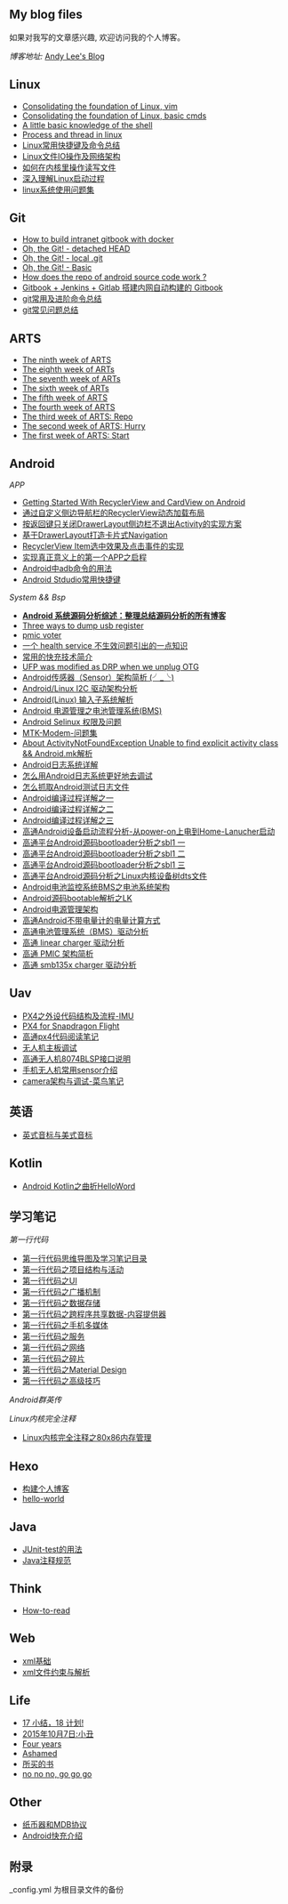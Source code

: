 ## My blog files
如果对我写的文章感兴趣, 欢迎访问我的个人博客。

*博客地址:* [Andy Lee's Blog](http://huaqianlee.github.io)

Linux
-----------
- [Consolidating the foundation of Linux, vim](_posts/Linux/Consolidating-the-foundation-of-Linux-vim/)
- [Consolidating the foundation of Linux, basic cmds](_posts/Linux/Consolidating-the-foundation-of-Linux-basic-cmds/)
- [A little basic knowledge of the shell](_posts/Linux/A-little-basic-knowledge-of-the-shell/)
- [Process and thread in linux](_posts/Linux/Process-and-thread-in-linux.md)
- [Linux常用快捷键及命令总结](_posts/Linux/Linux%E5%B8%B8%E7%94%A8%E5%BF%AB%E6%8D%B7%E9%94%AE%E5%8F%8A%E5%91%BD%E4%BB%A4%E6%80%BB%E7%BB%93.md)
- [Linux文件IO操作及网络架构](_posts/Linux/Linux%E6%96%87%E4%BB%B6IO%E6%93%8D%E4%BD%9C%E5%8F%8A%E7%BD%91%E7%BB%9C%E6%9E%B6%E6%9E%84.md)
- [如何在内核里操作读写文件](_posts/Linux/%E5%A6%82%E4%BD%95%E5%9C%A8%E5%86%85%E6%A0%B8%E9%87%8C%E6%93%8D%E4%BD%9C%E8%AF%BB%E5%86%99%E6%96%87%E4%BB%B6-create-open-read-write.md)
- [深入理解Linux启动过程](_posts/Linux/%E6%B7%B1%E5%85%A5%E7%90%86%E8%A7%A3Linux%E5%90%AF%E5%8A%A8%E8%BF%87%E7%A8%8B.md)
- [linux系统使用问题集](_posts/Linux/linux-problem-set.md)

Git
-----------
- [How to build intranet gitbook with docker](_posts/Git/How-to-build-intranet-gitbook-with-docker/)
- [Oh, the Git! - detached HEAD](_posts/Git/Some-knowledge-about-git-detached-HEAD/)
- [Oh, the Git! - local .git](_posts/Git/Some-knowledge-about-git-local-git/)
- [Oh, the Git! - Basic](_posts/Git/Some-knowledge-about-git/)
- [How does the repo of android source code work ?](_posts/Git/How-does-android-repo-work.md)
- [Gitbook + Jenkins + Gitlab 搭建内网自动构建的 Gitbook](_posts/Git/gitlab-jenkins-gitbook-to-create-LAN-gitbook.md)
- [git常用及进阶命令总结](_posts/Git/git%E5%B8%B8%E7%94%A8%E5%8F%8A%E8%BF%9B%E9%98%B6%E5%91%BD%E4%BB%A4%E6%80%BB%E7%BB%93.md)
- [git常见问题总结](_posts/Git/git-experence.md)

ARTS
-----------
- [The ninth week of ARTS](_posts/ARTS/ninth-week-of-ARTs.md)
- [The eighth week of ARTs](_posts/ARTS/eighth-week-of-ARTs.md)
- [The seventh week of ARTs](_posts/ARTS/Seventh-week-of-ARTs.md)
- [The sixth week of ARTs](_posts/ARTS/Sixth-week-of-ARTs.md)
- [The fifth week of ARTS](_posts/ARTS/fifth-week-of-ARTs.md)
- [The fourth week of ARTS](_posts/ARTS/fourth-week-of-ARTs.md)
- [The third week of ARTS: Repo](_posts/ARTS/Third-week-of-ARTS.md)
- [The second week of ARTS: Hurry](_posts/ARTS/Second-week-of-ARTS-Hurry.md)
- [The first week of ARTS: Start](_posts/ARTS/First-week-of-ARTS-Start.md)

Android
-----------
*APP*
- [Getting Started With RecyclerView and CardView on Android](_posts/Android/Getting-Started-With-RecyclerView-and-CardView-on-Android.md)
- [通过自定义侧边导航栏的RecyclerView动态加载布局](_posts/Android/Dynamic-loading-layout-by-recyclerview-item.md)
- [按返回键只关闭DrawerLayout侧边栏不退出Activity的实现方案](_posts/Android/hides-navigation-in-drawerlayou.md)
- [基于DrawerLayout打造卡片式Navigation](_posts/Android/the-card-navigation-base-on-drawerlayout.md)
- [RecyclerView Item选中效果及点击事件的实现](_posts/Android/the-selected-effect-of-recyclerview-item.md)   
- [实现真正意义上的第一个APP之启程](_posts/Android/%E5%AE%9E%E7%8E%B0%E7%9C%9F%E6%AD%A3%E6%84%8F%E4%B9%89%E4%B8%8A%E7%9A%84%E7%AC%AC%E4%B8%80%E4%B8%AAAPP%E4%B9%8B%E5%90%AF%E7%A8%8B.md)
- [Android中adb命令的用法](_posts/Android/Android%E4%B8%ADadb-Android-Debug-Bridge-%E5%91%BD%E4%BB%A4%E7%9A%84%E7%94%A8%E6%B3%95.md)
- [Android Stdudio常用快捷键](_posts/Android/Android-Stdudio-Linux-windows-mac%E5%B8%B8%E7%94%A8%E5%BF%AB%E6%8D%B7%E9%94%AE.md)
 
*System && Bsp*
- [**Android 系统源码分析综述：整理总结源码分析的所有博客**](_posts/Android/A-summary-of-Android-source-analysis.md)
- [Three ways to dump usb register](_posts/Android/Three-ways-to-dump-usb-register.md)
- [pmic voter](_posts/Android/pmic-voter.md)
- [一个 health service 不生效问题引出的一点知识](_posts/Android/A-little-knowledge-about-health.md)
- [常用的快充技术简介](_posts/Android/What-is-fast-charge-now.md)
- [UFP was modified as DRP when we unplug OTG](_posts/Android/USB-port-error.md)
- [Android传感器（Sensor）架构简析 (╯_╰)](_posts/Android/android-sensor-arch-analysis.md)
- [Android/Linux  I2C 驱动架构分析](_posts/Android/Android-Linux-i2c-driver-arch.md)
- [Android(Linux) 输入子系统解析](_posts/Android/Android-Linux-input-system-analysis.md)
- [Android 电源管理之电池管理系统(BMS)](_posts/Android/BMS-of-Android-Power-Management.md)
- [Android Selinux 权限及问题](_posts/Android/Android-SELinux-Permison-and-Question.md)
- [MTK-Modem-问题集](_posts/Android/MTK-Modem-%E9%97%AE%E9%A2%98%E9%9B%86.md)
- [About ActivityNotFoundException Unable to find explicit activity class && Android.mk解析](_posts/Android/About-ActivityNotFoundException-Unable-to-find-explicit-activity-class-Android-mk%E8%A7%A3%E6%9E%90.md)
- [Android日志系统详解](_posts/Android/Android-Logging-system-Android%E6%97%A5%E5%BF%97%E7%B3%BB%E7%BB%9F%E8%AF%A6%E8%A7%A3.md)
- [怎么用Android日志系统更好地去调试](_posts/Android/%E6%80%8E%E4%B9%88%E7%94%A8Android%E6%97%A5%E5%BF%97%E7%B3%BB%E7%BB%9F%E6%9B%B4%E5%A5%BD%E5%9C%B0%E5%8E%BB%E8%B0%83%E8%AF%95-How-to-debug-with-Android-logging.md)
- [怎么抓取Android测试日志文件](_posts/Android/%E6%80%8E%E4%B9%88%E6%8A%93%E5%8F%96Android%E6%B5%8B%E8%AF%95%E6%97%A5%E5%BF%97%E6%96%87%E4%BB%B6-How-to-get-android-log-file.md)
- [Android编译过程详解之一](_posts/Android/Android%E7%BC%96%E8%AF%91%E8%BF%87%E7%A8%8B%E8%AF%A6%E8%A7%A3%E4%B9%8B%E4%B8%80.md)
- [Android编译过程详解之二](_posts/Android/Android%E7%BC%96%E8%AF%91%E8%BF%87%E7%A8%8B%E8%AF%A6%E8%A7%A3%E4%B9%8B%E4%BA%8C.md)
- [Android编译过程详解之三](_posts/Android/Android%E7%BC%96%E8%AF%91%E8%BF%87%E7%A8%8B%E8%AF%A6%E8%A7%A3%E4%B9%8B%E4%B8%89.md)
- [高通Android设备启动流程分析-从power-on上电到Home-Lanucher启动](_posts/Android/%E9%AB%98%E9%80%9AAndroid%E8%AE%BE%E5%A4%87%E5%90%AF%E5%8A%A8%E6%B5%81%E7%A8%8B%E5%88%86%E6%9E%90-%E4%BB%8Epower-on%E4%B8%8A%E7%94%B5%E5%88%B0Home-Lanucher%E5%90%AF%E5%8A%A8.md)
- [高通平台Android源码bootloader分析之sbl1 一](_posts/Android/%E9%AB%98%E9%80%9A%E5%B9%B3%E5%8F%B0Android%E6%BA%90%E7%A0%81bootloader%E5%88%86%E6%9E%90%E4%B9%8Bsbl1-%E4%B8%80.md)
- [高通平台Android源码bootloader分析之sbl1 二](_posts/Android/%E9%AB%98%E9%80%9A%E5%B9%B3%E5%8F%B0Android%E6%BA%90%E7%A0%81bootloader%E5%88%86%E6%9E%90%E4%B9%8Bsbl1-%E4%BA%8C.md)
- [高通平台Android源码bootloader分析之sbl1 三](_posts/Android/%E9%AB%98%E9%80%9A%E5%B9%B3%E5%8F%B0Android%E6%BA%90%E7%A0%81bootloader%E5%88%86%E6%9E%90%E4%B9%8Bsbl1-%E4%B8%89.md)
- [高通平台Android源码分析之Linux内核设备树dts文件](_posts/Android/%E9%AB%98%E9%80%9A%E5%B9%B3%E5%8F%B0Android%E6%BA%90%E7%A0%81%E5%88%86%E6%9E%90%E4%B9%8BLinux%E5%86%85%E6%A0%B8%E8%AE%BE%E5%A4%87%E6%A0%91-DT-Device-Tree-dts%E6%96%87%E4%BB%B6.md)
- [Android电池监控系统BMS之电池系统架构](_posts/Android/Android%E7%94%B5%E6%B1%A0%E7%9B%91%E6%8E%A7%E7%B3%BB%E7%BB%9F-BMS-%E4%B9%8B%E7%94%B5%E6%B1%A0%E7%B3%BB%E7%BB%9F%E6%9E%B6%E6%9E%84.md)
- [Android源码bootable解析之LK](_posts/Android/Android%E6%BA%90%E7%A0%81bootable%E8%A7%A3%E6%9E%90%E4%B9%8BLK-bootloader-little-kernel.md)
- [Android电源管理架构](_posts/Android/Android%E7%94%B5%E6%BA%90%E7%AE%A1%E7%90%86%E6%9E%B6%E6%9E%84.md)
- [高通Android不带电量计的电量计算方式](_posts/Android/%E9%AB%98%E9%80%9AAndroid%E4%B8%8D%E5%B8%A6%E7%94%B5%E9%87%8F%E8%AE%A1%E7%9A%84%E7%94%B5%E9%87%8F%E8%AE%A1%E7%AE%97%E6%96%B9%E5%BC%8F.md)
- [高通电池管理系统（BMS）驱动分析](_posts/Android/qaulcomm-bms-driver-analysis.md)
- [高通 linear charger 驱动分析](_posts/Android/linear-charger-driver.md)
- [高通 PMIC 架构简析](_posts/Android/qcom-pmic-driver.md)
- [高通 smb135x charger 驱动分析](_posts/Android/smb135x-charger-driver.md)


Uav
-----------
- [PX4之外设代码结构及流程-IMU](_posts/Uav/px4-imu-mpu9250-code-structure.md)
- [PX4 for Snapdragon Flight](_posts/Uav/PX4-for-Snapdragon-Flight.md)
- [高通px4代码阅读笔记](_posts/Uav/qualcomm-px4-code-reading-note.md)
- [无人机主板调试](_posts/Uav/uav-board-debugging.md)
- [高通无人机8074BLSP接口说明](_posts/Uav/Qualcomm-uav-blsp-port.md)
- [手机无人机常用sensor介绍](_posts/Uav/mobile-and-uav-sensors.md)
- [camera架构与调试-菜鸟笔记](_posts/Uav/camera-arch-and-tunning-rookie-note.md)

英语
-----------
- [英式音标与美式音标](_posts/English/Americal-and-english-phonetic.md)


Kotlin
-----------
- [Android Kotlin之曲折HelloWord](_posts/Kotlin/Kotlin-HElloWorld.md)


学习笔记
----------------
*第一行代码*
- [第一行代码思维导图及学习笔记目录](_posts/FirstCode/The-departure-of-FirstCode-learning-notes.md)
- [第一行代码之项目结构与活动](_posts/FirstCode/FirstCode-learning-note-project-structure-and-activity.md)
- [第一行代码之UI](_posts/FirstCode/firstcode-note-UI.md)
- [第一行代码之广播机制](_posts/FirstCode/FirstCode-Broadcast-Receiver.md)
- [第一行代码之数据存储](_posts/FirstCode/FirstCode-data-storage.md)
- [第一行代码之跨程序共享数据-内容提供器](_posts/FirstCode/FirstCode-Content-Provider.md)
- [第一行代码之手机多媒体](_posts/FirstCode/FirstCode-media.md)
- [第一行代码之服务](_posts/FirstCode/FirstCode-Service.md)
- [第一行代码之网络](_posts/FirstCode/FirstCode-Network.md)
- [第一行代码之碎片](_posts/FirstCode/FirstCode-Fragment.md)
- [第一行代码之Material Design](_posts/FirstCode/FirstCode-Material-Design.md)
- [第一行代码之高级技巧](_posts/FirstCode/FirstCode-advanced-skills.md)

*Android群英传*


*Linux内核完全注释*
- [Linux内核完全注释之80x86内存管理](_posts/Linux/Linux-kernel-content-80x86-mem-manage.md)

Hexo
-----------
- [构建个人博客](_posts/Hexo/build-person-blog-with-hexo.md)
- [hello-world](_posts/Hexo/hello-world.md)

Java
-----------
- [JUnit-test的用法](_posts/Java/JUnit-test%E7%9A%84%E7%94%A8%E6%B3%95.md)
- [Java注释规范](_posts/Java/The-document-convetions-for-Java.md)

Think
-----------
- [How-to-read](_posts/Think/How-to-read.md)

Web
-----------
- [xml基础](_posts/Web/xml%E5%9F%BA%E7%A1%80.md)
- [xml文件约束与解析](_posts/Web/xml%E6%96%87%E4%BB%B6%E7%BA%A6%E6%9D%9F%E4%B8%8E%E8%A7%A3%E6%9E%90.md)

Life
-----------
- [17 小结，18 计划!](_posts/Life/Bye-2017-Hi-2018.md)
- [2015年10月7日:小丑](_posts/Life/2015%E5%B9%B410%E6%9C%887%E6%97%A5-%E5%B0%8F%E4%B8%91.md)
- [Four years](_posts/Life/four-years.md)
- [Ashamed](_posts/Life/Ashamed.md)
- [所买的书](_posts/Life/About-my-books-and-my-plan.md)
- [no no no, go go go](_posts/Life/no-no-no-go-go-go.md)

Other
-----------
- [纸币器和MDB协议](_posts/Other/MDB-ICP-protocol.md)
- [Android快充介绍](_posts/Android/What-is-fast-charge-now.md)

## 附录
_config.yml 为根目录文件的备份
